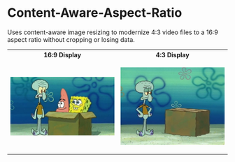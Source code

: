 # Content-Aware-Aspect-Ratio

Uses content-aware image resizing to modernize 4:3 video files to a 16:9 aspect ratio without cropping or losing data.

<table>
<tr>
<th>16:9 Display</th>
<th>4:3 Display</th>
</tr>
<tr>
<td>

[![Watch the video](images/169idiotboxthumbnail.jpg)](https://youtu.be/Ja24xjEEhcs)

</td>
<td>

[![Watch the video](images/43idiotboxthumbnail.jpg)](https://www.youtube.com/watch?v=Da7cnYIhhfo&ab_channel=AwfulMovieShorts)

</td>
</tr>
</table>
